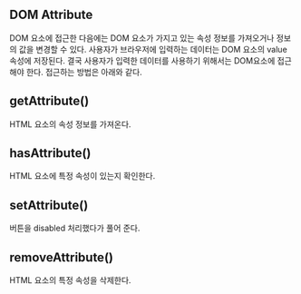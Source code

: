 ## DOM Attribute

DOM 요소에 접근한 다음에는 DOM 요소가 가지고 있는 속성 정보를 가져오거나 정보의 값을 변경할 수 있다. 사용자가 브라우저에 입력하는 데이터는 DOM 요소의 value 속성에 저장된다. 결국 사용자가 입력한 데이터를 사용하기 위해서는 DOM요소에 접근해야 한다. 접근하는 방법은 아래와 같다.

## getAttribute()

HTML 요소의 속성 정보를 가져온다.

## hasAttribute()

HTML 요소에 특정 속성이 있는지 확인한다.

## setAttribute()

버튼을 disabled 처리했다가 풀어 준다.

## removeAttribute()

HTML 요소의 특정 속성을 삭제한다.
